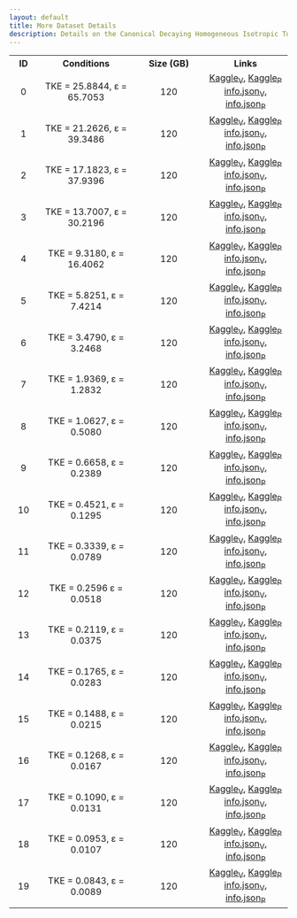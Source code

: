 ```yaml
---
layout: default
title: More Dataset Details
description: Details on the Canonical Decaying Homogeneous Isotropic Turbulence DNS from Shantanu et. al.
---
```


<script src="./assets/js/table.js"></script>


<table align="center">
    <tr class="header">
    <th style="width:2%;">ID</th>
    <th style="width:10%;">Conditions</th>
      <!-- <th style="width:60%;">TPY</th> -->
      <th style="width:10%;">Size (GB)</th>
      <!-- <th style="width:60%;">Article</th> -->
      <th style="width:8%;">Links</th>
    </tr>
    <tr>       
        <td align="center"> 0 </td>
        <td align="center">TKE  = 25.8844, &epsilon; = 65.7053</td>
        <td align="center">120</td>
        <td align="center">
        <a href="https://www.kaggle.com/datasets/bassemakoush/canonical-hit-dns-00-velocity">Kaggle<sub>V</sub></a>, <a href="https://www.kaggle.com/datasets/bassemakoush/canonical-hit-dns-00-pressure">Kaggle<sub>P</sub></a><BR>
        <a href="./assets/json/shantanu/canonical-hit-dns-00-velocity-info.json">info.json<sub>V</sub></a>, <a href="./assets/json/shantanu/canonical-hit-dns-00-pressure-info.json">info.json<sub>P</sub></a>
        </td>
    </tr>
    <tr>
        <td align="center"> 1 </td>
        <td align="center">TKE = 21.2626, &epsilon; = 39.3486</td>
        <td align="center">120</td>
        <td align="center">
        <a href="https://www.kaggle.com/datasets/bassemakoush/canonical-hit-dns-01-velocity">Kaggle<sub>V</sub></a>, <a href="https://www.kaggle.com/datasets/bassemakoush/canonical-hit-dns-01-pressure">Kaggle<sub>P</sub></a><BR>
        <a href="./assets/json/shantanu/canonical-hit-dns-01-velocity-info.json">info.json<sub>V</sub></a>, <a href="./assets/json/shantanu/canonical-hit-dns-01-pressure-info.json">info.json<sub>P</sub></a>
    </tr>
    <tr>
        <td align="center"> 2 </td>
        <td align="center">TKE = 17.1823, &epsilon; = 37.9396</td>
        <td align="center">120</td>
        <td align="center">
        <a href="https://www.kaggle.com/datasets/bassemakoush/canonical-hit-dns-02-velocity">Kaggle<sub>V</sub></a>, <a href="https://www.kaggle.com/datasets/bassemakoush/canonical-hit-dns-02-pressure">Kaggle<sub>P</sub></a><BR>
        <a href="./assets/json/shantanu/canonical-hit-dns-02-velocity-info.json">info.json<sub>V</sub></a>, <a href="./assets/json/shantanu/canonical-hit-dns-02-pressure-info.json">info.json<sub>P</sub></a>
    </tr>
    <tr>
        <td align="center"> 3 </td>
        <td align="center">TKE = 13.7007, &epsilon; = 30.2196</td>
        <td align="center">120</td>
        <td align="center">
        <a href="https://www.kaggle.com/datasets/bassemakoush/canonical-hit-dns-03-velocity">Kaggle<sub>V</sub></a>, <a href="https://www.kaggle.com/datasets/bassemakoush/canonical-hit-dns-03-pressure">Kaggle<sub>P</sub></a><BR>
        <a href="./assets/json/shantanu/canonical-hit-dns-03-velocity-info.json">info.json<sub>V</sub></a>, <a href="./assets/json/shantanu/canonical-hit-dns-03-pressure-info.json">info.json<sub>P</sub></a>
    </tr>
    <tr>
        <td align="center"> 4 </td>
        <td align="center">TKE = 9.3180, &epsilon; = 16.4062</td>
        <td align="center">120</td>
        <td align="center">
        <a href="https://www.kaggle.com/datasets/bassemakoush/canonical-hit-dns-04-velocity">Kaggle<sub>V</sub></a>, <a href="https://www.kaggle.com/datasets/bassemakoush/canonical-hit-dns-04-pressure">Kaggle<sub>P</sub></a><BR>
        <a href="./assets/json/shantanu/canonical-hit-dns-04-velocity-info.json">info.json<sub>V</sub></a>, <a href="./assets/json/shantanu/canonical-hit-dns-04-pressure-info.json">info.json<sub>P</sub></a>
    </tr>
    <tr>
        <td align="center"> 5 </td>
        <td align="center">TKE = 5.8251, &epsilon; = 7.4214</td>
        <td align="center">120</td>
        <td align="center">
        <a href="https://www.kaggle.com/datasets/bassemakoush/canonical-hit-dns-05-velocity">Kaggle<sub>V</sub></a>, <a href="https://www.kaggle.com/datasets/bassemakoush/canonical-hit-dns-05-pressure">Kaggle<sub>P</sub></a><BR>
        <a href="./assets/json/shantanu/canonical-hit-dns-05-velocity-info.json">info.json<sub>V</sub></a>, <a href="./assets/json/shantanu/canonical-hit-dns-05-pressure-info.json">info.json<sub>P</sub></a>    </tr>
    <tr>
        <td align="center"> 6 </td>
        <td align="center">TKE = 3.4790, &epsilon; = 3.2468</td>
        <td align="center">120</td>
        <td align="center">
        <a href="https://www.kaggle.com/datasets/bassemakoush/canonical-hit-dns-06-velocity">Kaggle<sub>V</sub></a>, <a href="https://www.kaggle.com/datasets/bassemakoush/canonical-hit-dns-06-pressure">Kaggle<sub>P</sub></a><BR>
        <a href="./assets/json/shantanu/canonical-hit-dns-06-velocity-info.json">info.json<sub>V</sub></a>, <a href="./assets/json/shantanu/canonical-hit-dns-06-pressure-info.json">info.json<sub>P</sub></a>    </tr>
    <tr>
        <td align="center"> 7 </td>
        <td align="center">TKE = 1.9369, &epsilon; = 1.2832</td>
        <td align="center">120</td>
        <td align="center">
        <a href="https://www.kaggle.com/datasets/bassemakoush/canonical-hit-dns-07-velocity">Kaggle<sub>V</sub></a>, <a href="https://www.kaggle.com/datasets/bassemakoush/canonical-hit-dns-07-pressure">Kaggle<sub>P</sub></a><BR>
        <a href="./assets/json/shantanu/canonical-hit-dns-07-velocity-info.json">info.json<sub>V</sub></a>, <a href="./assets/json/shantanu/canonical-hit-dns-07-pressure-info.json">info.json<sub>P</sub></a>
    </tr>
    <tr>
        <td align="center"> 8 </td>
        <td align="center">TKE = 1.0627, &epsilon; = 0.5080</td>
        <td align="center">120</td>
        <td align="center">
        <a href="https://www.kaggle.com/datasets/bassemakoush/canonical-hit-dns-08-velocity">Kaggle<sub>V</sub></a>, <a href="https://www.kaggle.com/datasets/bassemakoush/canonical-hit-dns-08-pressure">Kaggle<sub>P</sub></a><BR>
        <a href="./assets/json/shantanu/canonical-hit-dns-08-velocity-info.json">info.json<sub>V</sub></a>, <a href="./assets/json/shantanu/canonical-hit-dns-08-pressure-info.json">info.json<sub>P</sub></a>    </tr>
    <tr>
        <td align="center"> 9 </td>
        <td align="center">TKE = 0.6658, &epsilon; = 0.2389</td>
        <td align="center">120</td>
        <td align="center">
        <a href="https://www.kaggle.com/datasets/bassemakoush/canonical-hit-dns-09-velocity">Kaggle<sub>V</sub></a>, <a href="https://www.kaggle.com/datasets/bassemakoush/canonical-hit-dns-09-pressure">Kaggle<sub>P</sub></a><BR>
        <a href="./assets/json/shantanu/canonical-hit-dns-09-velocity-info.json">info.json<sub>V</sub></a>, <a href="./assets/json/shantanu/canonical-hit-dns-09-pressure-info.json">info.json<sub>P</sub></a>
    </tr>
    <tr>
        <td align="center"> 10 </td>
        <td align="center">TKE = 0.4521, &epsilon; = 0.1295</td>
        <td align="center">120</td>
        <td align="center">
        <a href="https://www.kaggle.com/datasets/bassemakoush/canonical-hit-dns-10-velocity">Kaggle<sub>V</sub></a>, <a href="https://www.kaggle.com/datasets/bassemakoush/canonical-hit-dns-10-pressure">Kaggle<sub>P</sub></a><BR>
        <a href="./assets/json/shantanu/canonical-hit-dns-10-velocity-info.json">info.json<sub>V</sub></a>, <a href="./assets/json/shantanu/canonical-hit-dns-10-pressure-info.json">info.json<sub>P</sub></a>
    </tr>
    <tr>
        <td align="center"> 11 </td>
        <td align="center">TKE = 0.3339, &epsilon; = 0.0789</td>
        <td align="center">120</td>
        <td align="center">
        <a href="https://www.kaggle.com/datasets/bassemakoush/canonical-hit-dns-11-velocity">Kaggle<sub>V</sub></a>, <a href="https://www.kaggle.com/datasets/bassemakoush/canonical-hit-dns-11-pressure">Kaggle<sub>P</sub></a><BR>
        <a href="./assets/json/shantanu/canonical-hit-dns-11-velocity-info.json">info.json<sub>V</sub></a>, <a href="./assets/json/shantanu/canonical-hit-dns-11-pressure-info.json">info.json<sub>P</sub></a>
    </tr>
    <tr>
        <td align="center"> 12 </td>
        <td align="center">TKE = 0.2596 &epsilon; = 0.0518</td>
        <td align="center">120</td>
        <td align="center">
        <a href="https://www.kaggle.com/datasets/bassemakoush/canonical-hit-dns-12-velocity">Kaggle<sub>V</sub></a>, <a href="https://www.kaggle.com/datasets/bassemakoush/canonical-hit-dns-12-pressure">Kaggle<sub>P</sub></a><BR>
        <a href="./assets/json/shantanu/canonical-hit-dns-12-velocity-info.json">info.json<sub>V</sub></a>, <a href="./assets/json/shantanu/canonical-hit-dns-12-pressure-info.json">info.json<sub>P</sub></a>
    </tr>
    <tr>
        <td align="center"> 13 </td>
        <td align="center">TKE = 0.2119, &epsilon; = 0.0375</td>
        <td align="center">120</td>
        <td align="center">
        <a href="https://www.kaggle.com/datasets/bassemakoush/canonical-hit-dns-13-velocity">Kaggle<sub>V</sub></a>, <a href="https://www.kaggle.com/datasets/bassemakoush/canonical-hit-dns-13-pressure">Kaggle<sub>P</sub></a><BR>
        <a href="./assets/json/shantanu/canonical-hit-dns-13-velocity-info.json">info.json<sub>V</sub></a>, <a href="./assets/json/shantanu/canonical-hit-dns-13-pressure-info.json">info.json<sub>P</sub></a>
    </tr>
    <tr>
        <td align="center"> 14 </td>
        <td align="center">TKE = 0.1765, &epsilon; = 0.0283</td>
        <td align="center">120</td>
        <td align="center">
        <a href="https://www.kaggle.com/datasets/bassemakoush/canonical-hit-dns-14-velocity">Kaggle<sub>V</sub></a>, <a href="https://www.kaggle.com/datasets/bassemakoush/canonical-hit-dns-14-pressure">Kaggle<sub>P</sub></a><BR>
        <a href="./assets/json/shantanu/canonical-hit-dns-14-velocity-info.json">info.json<sub>V</sub></a>, <a href="./assets/json/shantanu/canonical-hit-dns-14-pressure-info.json">info.json<sub>P</sub></a>   
    </tr>
    <tr>
        <td align="center"> 15 </td>
        <td align="center">TKE = 0.1488, &epsilon; = 0.0215</td>
        <td align="center">120</td>
        <td align="center">
        <a href="https://www.kaggle.com/datasets/bassemakoush/canonical-hit-dns-15-velocity">Kaggle<sub>V</sub></a>, <a href="https://www.kaggle.com/datasets/bassemakoush/canonical-hit-dns-15-pressure">Kaggle<sub>P</sub></a><BR>
        <a href="./assets/json/shantanu/canonical-hit-dns-15-velocity-info.json">info.json<sub>V</sub></a>, <a href="./assets/json/shantanu/canonical-hit-dns-15-pressure-info.json">info.json<sub>P</sub></a>    
    </tr>
    <tr>
        <td align="center"> 16 </td>
        <td align="center">TKE = 0.1268, &epsilon; = 0.0167</td>
        <td align="center">120</td>
        <td align="center">
        <a href="https://www.kaggle.com/datasets/bassemakoush/canonical-hit-dns-16-velocity">Kaggle<sub>V</sub></a>, <a href="https://www.kaggle.com/datasets/bassemakoush/canonical-hit-dns-16-pressure">Kaggle<sub>P</sub></a><BR>
        <a href="./assets/json/shantanu/canonical-hit-dns-16-velocity-info.json">info.json<sub>V</sub></a>, <a href="./assets/json/shantanu/canonical-hit-dns-16-pressure-info.json">info.json<sub>P</sub></a>
    </tr>
    <tr>
        <td align="center"> 17 </td>
        <td align="center">TKE = 0.1090, &epsilon; = 0.0131</td>
        <td align="center">120</td>
        <td align="center">
        <a href="https://www.kaggle.com/datasets/bassemakoush/canonical-hit-dns-17-velocity">Kaggle<sub>V</sub></a>, <a href="https://www.kaggle.com/datasets/bassemakoush/canonical-hit-dns-17-pressure">Kaggle<sub>P</sub></a><BR>
        <a href="./assets/json/shantanu/canonical-hit-dns-17-velocity-info.json">info.json<sub>V</sub></a>, <a href="./assets/json/shantanu/canonical-hit-dns-17-pressure-info.json">info.json<sub>P</sub></a>
    </tr>
    <tr>
        <td align="center"> 18 </td>
        <td align="center">TKE = 0.0953, &epsilon; = 0.0107</td>
        <td align="center">120</td>
        <td align="center">
        <a href="https://www.kaggle.com/datasets/bassemakoush/canonical-hit-dns-18-velocity">Kaggle<sub>V</sub></a>, <a href="https://www.kaggle.com/datasets/bassemakoush/canonical-hit-dns-18-pressure">Kaggle<sub>P</sub></a><BR>
        <a href="./assets/json/shantanu/canonical-hit-dns-18-velocity-info.json">info.json<sub>V</sub></a>, <a href="./assets/json/shantanu/canonical-hit-dns-18-pressure-info.json">info.json<sub>P</sub></a>
    </tr>
    <tr>
        <td align="center"> 19 </td>
        <td align="center">TKE = 0.0843, &epsilon; = 0.0089</td>
        <td align="center">120</td>
        <td align="center">
        <a href="https://www.kaggle.com/datasets/bassemakoush/canonical-hit-dns-19-velocity">Kaggle<sub>V</sub></a>, <a href="https://www.kaggle.com/datasets/bassemakoush/canonical-hit-dns-19-pressure">Kaggle<sub>P</sub></a><BR>
        <a href="./assets/json/shantanu/canonical-hit-dns-19-velocity-info.json">info.json<sub>V</sub></a>, <a href="./assets/json/shantanu/canonical-hit-dns-19-pressure-info.json">info.json<sub>P</sub></a>
    </tr>
</table>




